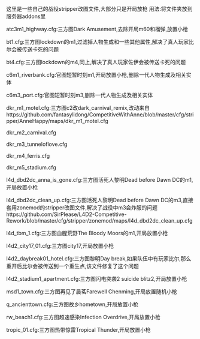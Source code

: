 这里是一些自己的战役stripper改图文件,大部分只是开局放枪
用法:将文件夹放到服务器addons里

atc3m1_highway.cfg:三方图Dark Amusement,去除开局m60和榴弹,放置小枪

bt1.cfg:三方图lockdown的m1,过滤掉人物生成和一些其他属性,解决了真人玩家比尔会被传送卡死的问题

bt4.cfg:三方图lockdown的m4,同上,解决了真人玩家佐伊会被传送卡死的问题

c6m1_riverbank.cfg:官图短暂时刻m1,开局放置小枪,删除一代人物生成及相关实体

c6m3_port.cfg:官图短暂时刻m3,删除一代人物生成及相关实体

dkr_m1_motel.cfg:三方图c2改dark_carnival_remix,改动来自https://github.com/fantasylidong/CompetitiveWithAnne/blob/master/cfg/stripper/AnneHappy/maps/dkr_m1_motel.cfg

dkr_m2_carnival.cfg

dkr_m3_tunneloflove.cfg

dkr_m4_ferris.cfg

dkr_m5_stadium.cfg

l4d_dbd2dc_anna_is_gone.cfg:三方图活死人黎明Dead before Dawn DC的m1,开局放置小枪

l4d_dbd2dc_clean_up.cfg:三方图活死人黎明Dead before Dawn DC的m3,直接套用zonemod的stripper改图文件,解决了战役中m3会炸服的问题https://github.com/SirPlease/L4D2-Competitive-Rework/blob/master/cfg/stripper/zonemod/maps/l4d_dbd2dc_clean_up.cfg

l4d_tbm_1.cfg:三方图血腥荒野The Bloody Moors的m1,开局放置小枪

l4d2_city17_01.cfg:三方图city17,开局放置小枪

l4d2_daybreak01_hotel.cfg:三方图黎明Day break,如果队伍中有玩家比尔,那么重开后比尔会被传送到一个重生点,该文件修复了这个问题

l4d2_stadium1_apartment.cfg:三方图闪电突袭2 suicide blitz2,开局放置小枪

msd1_town.cfg:三方图再见了晨茗Farewell Chenming,开局放置随机小枪

q_ancienttown.cfg:三方图故乡hometown,开局放置小枪

rw_beach1.cfg:三方图超速感染Infection Overdrive,开局放置小枪

tropic_01.cfg:三方图热带惊雷Tropical Thunder,开局放置小枪
